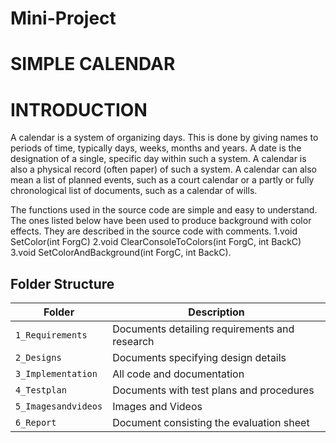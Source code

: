 # Mini-Project
# SIMPLE CALENDAR
# INTRODUCTION
 A calendar is a system of organizing days. This is done by giving names to periods of time, typically days, weeks, months and years. A date is the designation of a single, specific day within such a system. A calendar is also a physical record (often paper) of such a system. A calendar can also mean a list of planned events, such as a court calendar or a partly or fully chronological list of documents, such as a calendar of wills.

The functions used in the source code are simple and easy to understand. The ones listed below have been used to produce background with color effects. They are described in the source code with comments.
1.void SetColor(int ForgC)
2.void ClearConsoleToColors(int ForgC, int BackC)
3.void SetColorAndBackground(int ForgC, int BackC).
                          
## Folder Structure
Folder             | Description
-------------------| -----------------------------------------
`1_Requirements`   | Documents detailing requirements and research
`2_Designs`         | Documents specifying design details
`3_Implementation` | All code and documentation
`4_Testplan`      | Documents with test plans and procedures
`5_Imagesandvideos`   | Images and Videos 
`6_Report`   | Document consisting the evaluation sheet                          
                          
